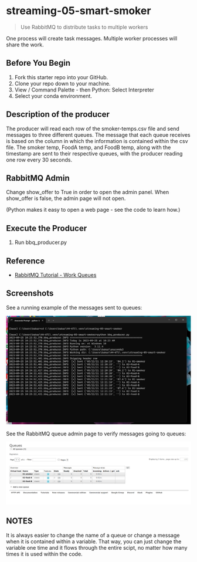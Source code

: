 # streaming-05-smart-smoker

> Use RabbitMQ to distribute tasks to multiple workers

One process will create task messages. Multiple worker processes will share the work. 


## Before You Begin

1. Fork this starter repo into your GitHub.
1. Clone your repo down to your machine.
1. View / Command Palette - then Python: Select Interpreter
1. Select your conda environment. 

## Description of the producer

The producer will read each row of the smoker-temps.csv file and send messages to three different queues. The message that each queue receives is based on the column in which the information is contained within the csv file. The smoker temp, FoodA temp, and FoodB temp, along with the timestamp are sent to their respective queues, with the producer reading one row every 30 seconds.

## RabbitMQ Admin 

Change show_offer to True in order to open the admin panel. When show_offer is false, the admin page will not open.

(Python makes it easy to open a web page - see the code to learn how.)

## Execute the Producer

1. Run bbq_producer.py 


## Reference

- [RabbitMQ Tutorial - Work Queues](https://www.rabbitmq.com/tutorials/tutorial-two-python.html)


## Screenshots

See a running example of the messages sent to queues:

![Alt text](https://github.com/bkargel/streaming-05-smart-smoker/blob/main/Message_to_queues.png?raw=true "Sending to 3 queues")

See the RabbitMQ queue admin page to verify messages going to queues:

![Alt text](https://github.com/bkargel/streaming-05-smart-smoker/blob/main/queue_admin.png?raw=true "Verify queues")

## NOTES

It is always easier to change the name of a queue or change a message when it is contained within a variable. That way, you can just change the variable one time and it flows through the entire scipt, no matter how many times it is used within the code. 